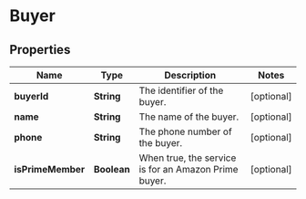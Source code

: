 
# Buyer

## Properties
Name | Type | Description | Notes
------------ | ------------- | ------------- | -------------
**buyerId** | **String** | The identifier of the buyer. |  [optional]
**name** | **String** | The name of the buyer. |  [optional]
**phone** | **String** | The phone number of the buyer. |  [optional]
**isPrimeMember** | **Boolean** | When true, the service is for an Amazon Prime buyer. |  [optional]



